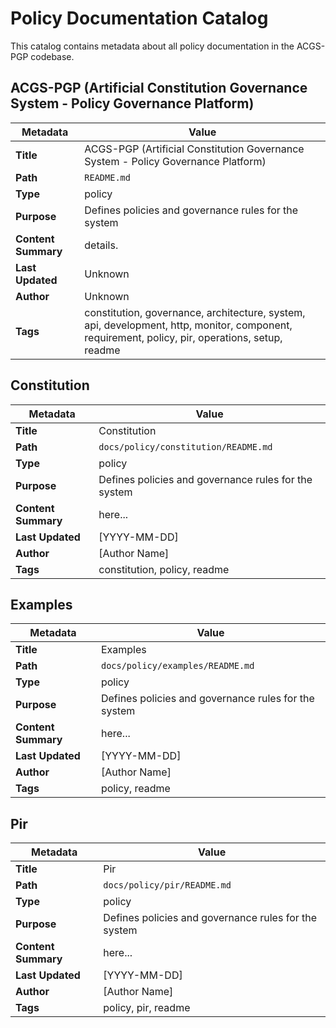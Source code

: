 # Policy Documentation Catalog

This catalog contains metadata about all policy documentation in the ACGS-PGP codebase.

## ACGS-PGP (Artificial Constitution Governance System - Policy Governance Platform)

| Metadata | Value |
|----------|-------|
| **Title** | ACGS-PGP (Artificial Constitution Governance System - Policy Governance Platform) |
| **Path** | `README.md` |
| **Type** | policy |
| **Purpose** | Defines policies and governance rules for the system |
| **Content Summary** | details. |
| **Last Updated** | Unknown |
| **Author** | Unknown |
| **Tags** | constitution, governance, architecture, system, api, development, http, monitor, component, requirement, policy, pir, operations, setup, readme |

## Constitution

| Metadata | Value |
|----------|-------|
| **Title** | Constitution |
| **Path** | `docs/policy/constitution/README.md` |
| **Type** | policy |
| **Purpose** | Defines policies and governance rules for the system |
| **Content Summary** | here... |
| **Last Updated** | [YYYY-MM-DD] |
| **Author** | [Author Name] |
| **Tags** | constitution, policy, readme |

## Examples

| Metadata | Value |
|----------|-------|
| **Title** | Examples |
| **Path** | `docs/policy/examples/README.md` |
| **Type** | policy |
| **Purpose** | Defines policies and governance rules for the system |
| **Content Summary** | here... |
| **Last Updated** | [YYYY-MM-DD] |
| **Author** | [Author Name] |
| **Tags** | policy, readme |

## Pir

| Metadata | Value |
|----------|-------|
| **Title** | Pir |
| **Path** | `docs/policy/pir/README.md` |
| **Type** | policy |
| **Purpose** | Defines policies and governance rules for the system |
| **Content Summary** | here... |
| **Last Updated** | [YYYY-MM-DD] |
| **Author** | [Author Name] |
| **Tags** | policy, pir, readme |

